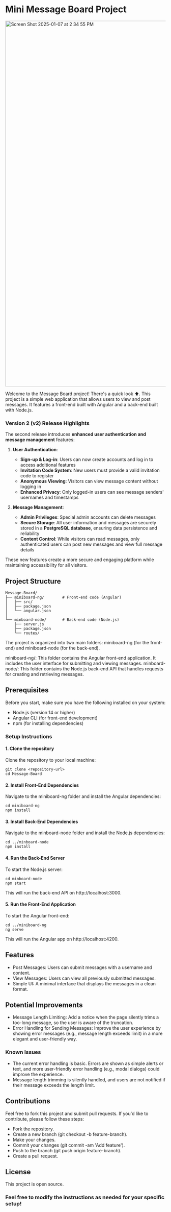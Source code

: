 # Mini Message Board Project

<img width="1146" alt="Screen Shot 2025-01-07 at 2 34 55 PM" src="https://github.com/user-attachments/assets/626aabd9-d248-4ed0-9a44-c24b630cd3c5" />


Welcome to the Message Board project! There's a quick look ⬆️. This project is a simple web application that allows users to view and post messages. It features a front-end built with Angular and a back-end built with Node.js.

### Version 2 (v2) Release Highlights

The second release introduces **enhanced user authentication and message management** features:

1. **User Authentication**:
   - **Sign-up & Log-in**: Users can now create accounts and log in to access additional features
   - **Invitation Code System**: New users must provide a valid invitation code to register
   - **Anonymous Viewing**: Visitors can view message content without logging in
   - **Enhanced Privacy**: Only logged-in users can see message senders' usernames and timestamps

2. **Message Management**:
   - **Admin Privileges**: Special admin accounts can delete messages
   - **Secure Storage**: All user information and messages are securely stored in a **PostgreSQL database**, ensuring data persistence and reliability
   - **Content Control**: While visitors can read messages, only authenticated users can post new messages and view full message details

These new features create a more secure and engaging platform while maintaining accessibility for all visitors.

## Project Structure

```
Message-Board/
├── miniboard-ng/        # Front-end code (Angular)
│   ├── src/
│   ├── package.json
│   └── angular.json
│
└── minboard-node/       # Back-end code (Node.js)
    ├── server.js
    ├── package.json
    └── routes/
```
The project is organized into two main folders: miniboard-ng (for the front-end) and miniboard-node (for the back-end). 

miniboard-ng/: This folder contains the Angular front-end application. It includes the user interface for submitting and viewing messages.
minboard-node/: This folder contains the Node.js back-end API that handles requests for creating and retrieving messages.



## Prerequisites

Before you start, make sure you have the following installed on your system:
- Node.js (version 14 or higher)
- Angular CLI (for front-end development)
- npm (for installing dependencies)

### Setup Instructions
#### 1. Clone the repository

Clone the repository to your local machine:
```
git clone <repository-url>
cd Message-Board
```
#### 2. Install Front-End Dependencies

Navigate to the miniboard-ng folder and install the Angular dependencies:
```
cd miniboard-ng
npm install
```
#### 3. Install Back-End Dependencies

Navigate to the minboard-node folder and install the Node.js dependencies:
```
cd ../minboard-node
npm install
```
#### 4. Run the Back-End Server

To start the Node.js server:
```
cd minboard-node
npm start
```
This will run the back-end API on http://localhost:3000.

#### 5. Run the Front-End Application

To start the Angular front-end:
```
cd ../miniboard-ng
ng serve
```
This will run the Angular app on http://localhost:4200.

## Features
- Post Messages: Users can submit messages with a username and content.
- View Messages: Users can view all previously submitted messages.
- Simple UI: A minimal interface that displays the messages in a clean format.

## Potential Improvements

- Message Length Limiting: Add a notice when the page silently trims a too-long message, so the user is aware of the truncation.
- Error Handling for Sending Messages: Improve the user experience by showing error messages (e.g., message length exceeds limit) in a more elegant and user-friendly way.

### Known Issues

- The current error handling is basic. Errors are shown as simple alerts or text, and more user-friendly error handling (e.g., modal dialogs) could improve the experience.
- Message length trimming is silently handled, and users are not notified if their message exceeds the length limit.

## Contributions

Feel free to fork this project and submit pull requests. If you'd like to contribute, please follow these steps:
- Fork the repository.
- Create a new branch (git checkout -b feature-branch).
- Make your changes.
- Commit your changes (git commit -am 'Add feature').
- Push to the branch (git push origin feature-branch).
- Create a pull request.

## License

This project is open source.

### Feel free to modify the instructions as needed for your specific setup!
